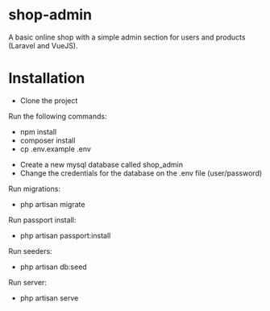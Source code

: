 # shop-admin
A basic online shop with a simple admin section for users and products (Laravel and VueJS).

# Installation
* Clone the project

Run the following commands:
* npm install
* composer install
* cp .env.example .env

- Create a new mysql database called shop_admin
- Change the credentials for the database on the .env file (user/password)

Run migrations:
- php artisan migrate

Run passport install:
- php artisan passport:install

Run seeders:
- php artisan db:seed

Run server:
- php artisan serve